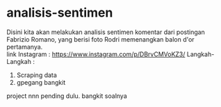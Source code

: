 # analisis-sentimen
Disini kita akan melakukan analisis sentimen komentar dari postingan Fabrizio Romano, yang berisi foto Rodri memenangkan balon d'or pertamanya. <br>
link Instagram : https://www.instagram.com/p/DBrvCMVoKZ3/
Langkah-Langkah : 
1. Scraping data
2. gpegang bangkit

project nnn pending dulu. bangkit soalnya
